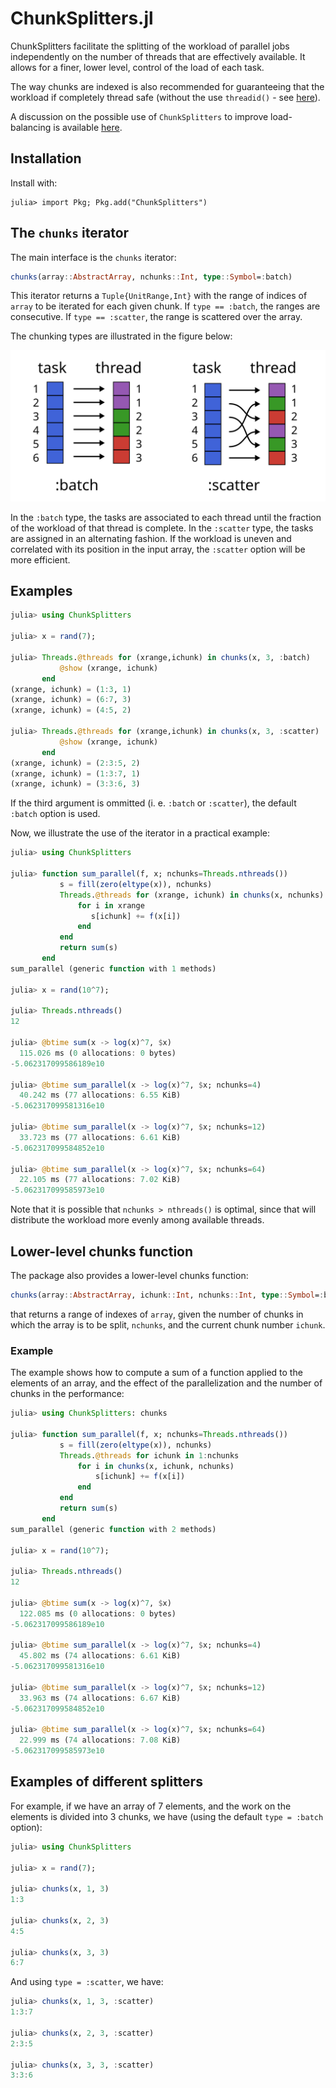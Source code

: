 # ChunkSplitters.jl

ChunkSplitters facilitate the splitting of the workload of parallel
jobs independently on the number of threads that are effectively available. It allows for a finer, lower level, control
of the load of each task.

The way chunks are indexed is also recommended for guaranteeing that the workload if completely thread safe 
(without the use `threadid()` - see [here](https://juliafolds.github.io/FLoops.jl/dev/explanation/faq/#faq-state-threadid)). 

A discussion on the possible use of `ChunkSplitters` to improve load-balancing is available [here](https://m3g.github.io/JuliaNotes.jl/stable/loadbalancing/).

## Installation

Install with:
```julia-repl
julia> import Pkg; Pkg.add("ChunkSplitters")
```

## The `chunks` iterator

The main interface is the `chunks` iterator:

```julia
chunks(array::AbstractArray, nchunks::Int, type::Symbol=:batch)
```

This iterator returns a `Tuple{UnitRange,Int}` with the range of indices of `array`
to be iterated for each given chunk. If `type == :batch`, the ranges are consecutive. If `type == :scatter`, the range
is scattered over the array. 

The chunking types are illustrated in the figure below: 

![splitter types](./assets/splitters.svg)

In the `:batch` type, the tasks are associated to each thread until the fraction of the workload of that thread is 
complete. In the `:scatter` type, the tasks are assigned in an alternating fashion. If the workload is uneven and
correlated with its position in the input array, the `:scatter` option will be more efficient. 

## Examples

```julia
julia> using ChunkSplitters 

julia> x = rand(7);

julia> Threads.@threads for (xrange,ichunk) in chunks(x, 3, :batch)
           @show (xrange, ichunk)
       end
(xrange, ichunk) = (1:3, 1)
(xrange, ichunk) = (6:7, 3)
(xrange, ichunk) = (4:5, 2)

julia> Threads.@threads for (xrange,ichunk) in chunks(x, 3, :scatter)
           @show (xrange, ichunk)
       end
(xrange, ichunk) = (2:3:5, 2)
(xrange, ichunk) = (1:3:7, 1)
(xrange, ichunk) = (3:3:6, 3)
```

If the third argument is ommitted (i. e. `:batch` or `:scatter`), the default `:batch` option
is used.

Now, we illustrate the use of the iterator in a practical example:

```julia
julia> using ChunkSplitters

julia> function sum_parallel(f, x; nchunks=Threads.nthreads())
           s = fill(zero(eltype(x)), nchunks)
           Threads.@threads for (xrange, ichunk) in chunks(x, nchunks)
               for i in xrange
                  s[ichunk] += f(x[i])
               end
           end
           return sum(s)
       end
sum_parallel (generic function with 1 methods)

julia> x = rand(10^7);

julia> Threads.nthreads()
12

julia> @btime sum(x -> log(x)^7, $x)
  115.026 ms (0 allocations: 0 bytes)
-5.062317099586189e10

julia> @btime sum_parallel(x -> log(x)^7, $x; nchunks=4)
  40.242 ms (77 allocations: 6.55 KiB)
-5.062317099581316e10

julia> @btime sum_parallel(x -> log(x)^7, $x; nchunks=12)
  33.723 ms (77 allocations: 6.61 KiB)
-5.062317099584852e10

julia> @btime sum_parallel(x -> log(x)^7, $x; nchunks=64)
  22.105 ms (77 allocations: 7.02 KiB)
-5.062317099585973e10
```

Note that it is possible that `nchunks > nthreads()` is optimal, since that
will distribute the workload more evenly among available threads.

## Lower-level chunks function 

The package also provides a lower-level chunks function:

```julia
chunks(array::AbstractArray, ichunk::Int, nchunks::Int, type::Symbol=:batch)
```

that returns a range of indexes of `array`, given the number of chunks in
which the array is to be split, `nchunks`, and the current chunk number `ichunk`. 

### Example

The example shows how to compute a sum of a function applied to the elements of an array,
and the effect of the parallelization and the number of chunks in the performance:

```julia
julia> using ChunkSplitters: chunks

julia> function sum_parallel(f, x; nchunks=Threads.nthreads())
           s = fill(zero(eltype(x)), nchunks)
           Threads.@threads for ichunk in 1:nchunks
               for i in chunks(x, ichunk, nchunks)
                   s[ichunk] += f(x[i])
               end
           end
           return sum(s)
       end
sum_parallel (generic function with 2 methods)

julia> x = rand(10^7);

julia> Threads.nthreads()
12

julia> @btime sum(x -> log(x)^7, $x)
  122.085 ms (0 allocations: 0 bytes)
-5.062317099586189e10

julia> @btime sum_parallel(x -> log(x)^7, $x; nchunks=4)
  45.802 ms (74 allocations: 6.61 KiB)
-5.062317099581316e10

julia> @btime sum_parallel(x -> log(x)^7, $x; nchunks=12)
  33.963 ms (74 allocations: 6.67 KiB)
-5.062317099584852e10

julia> @btime sum_parallel(x -> log(x)^7, $x; nchunks=64)
  22.999 ms (74 allocations: 7.08 KiB)
-5.062317099585973e10
```


## Examples of different splitters

For example, if we have an array of 7 elements, and the work on the elements is divided
into 3 chunks, we have (using the default `type = :batch` option):

```julia
julia> using ChunkSplitters

julia> x = rand(7);

julia> chunks(x, 1, 3)
1:3

julia> chunks(x, 2, 3)
4:5

julia> chunks(x, 3, 3)
6:7
```

And using `type = :scatter`, we have:

```julia
julia> chunks(x, 1, 3, :scatter)
1:3:7

julia> chunks(x, 2, 3, :scatter)
2:3:5

julia> chunks(x, 3, 3, :scatter)
3:3:6
```
